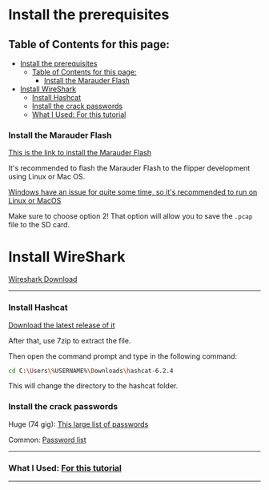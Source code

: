 # Install the prerequisites
## Table of Contents for this page:
- [Install the prerequisites](#install-the-prerequisites)
  - [Table of Contents for this page:](#table-of-contents-for-this-page)
    - [Install the Marauder Flash](#install-the-marauder-flash)
- [Install WireShark](#install-wireshark)
    - [Install Hashcat](#install-hashcat)
    - [Install the crack passwords](#install-the-crack-passwords)
    - [What I Used: For this tutorial](#what-i-used-for-this-tutorial)



### Install the Marauder Flash
[This is the link to install the Marauder Flash](https://github.com/SkeletonMan03/FZEasyMarauderFlash)

It's recommended to flash the Marauder Flash to the flipper development using Linux or Mac OS.

[Windows have an issue for quite some time, so it's recommended to run on Linux or MacOS](https://github.com/SkeletonMan03/FZEasyMarauderFlash/issues/33)

Make sure to choose option 2! That option will allow you to save the `.pcap` file to the SD card.


# Install WireShark
[Wireshark Download](https://www.wireshark.org/)

---

### Install Hashcat
[Download the latest release of it](https://github.com/hashcat/hashcat/tags)

After that, use 7zip to extract the file.

Then open the command prompt and type in the following command:

```bash
cd C:\Users\%USERNAME%\Downloads\hashcat-6.2.4

```

This will change the directory to the hashcat folder.


### Install the crack passwords

Huge (74 gig): [This large list of passwords](https://h.acker.is/74gb-wordlist-released-princesspi7-4/)

Common: [Password list](https://github.com/brannondorsey/naive-hashcat/releases/download/data/rockyou.txt&v=subLBPJ3IxU)

---

### What I Used: [For this tutorial](https://wpa-sec.stanev.org/dict/cracked.txt.gz&v=subLBPJ3IxU)

---